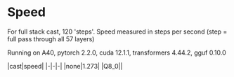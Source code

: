 # Speed

For full stack cast, 120 'steps'. Speed measured in steps per second (step = full pass through all 57 layers)

Running on A40, pytorch 2.2.0, cuda 12.1.1, transformers 4.44.2, gguf 0.10.0

|cast|speed|
|-|-|-|
|none|1.273|
|Q8_0||

